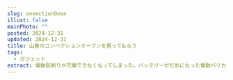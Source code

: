```yaml
---
slug: onvectionOven
illust: false
mainPhoto: ""
posted: 2024-12-31
updated: 2024-12-31
title: 山善のコンベクションオーブンを買ってもらう
tags:
  - ガジェット
extract: 電動髭剃りが充電できなくなってしまった。バッテリーがだめになった電動バリカンと一緒に買い替えだ。
---
```

